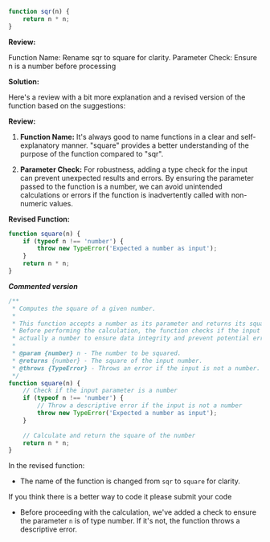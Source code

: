 ```javascript
function sqr(n) {
    return n * n;
}

```

**Review:**

Function Name: Rename sqr to square for clarity.
Parameter Check: Ensure n is a number before processing

**Solution:**

Here's a review with a bit more explanation and a revised version of the function based on the suggestions:

**Review:**

1. **Function Name:** It's always good to name functions in a clear and self-explanatory manner. "square" provides a better understanding of the purpose of the function compared to "sqr".

2. **Parameter Check:** For robustness, adding a type check for the input can prevent unexpected results and errors. By ensuring the parameter passed to the function is a number, we can avoid unintended calculations or errors if the function is inadvertently called with non-numeric values.

**Revised Function:**

```javascript
function square(n) {
    if (typeof n !== 'number') {
        throw new TypeError('Expected a number as input');
    }
    return n * n;
}
```


***Commented version***
```javascript
/**
 * Computes the square of a given number.
 * 
 * This function accepts a number as its parameter and returns its square.
 * Before performing the calculation, the function checks if the input is 
 * actually a number to ensure data integrity and prevent potential errors.
 * 
 * @param {number} n - The number to be squared.
 * @returns {number} - The square of the input number.
 * @throws {TypeError} - Throws an error if the input is not a number.
 */
function square(n) {
    // Check if the input parameter is a number
    if (typeof n !== 'number') {
        // Throw a descriptive error if the input is not a number
        throw new TypeError('Expected a number as input');
    }
    
    // Calculate and return the square of the number
    return n * n;
}

```


In the revised function:

- The name of the function is changed from `sqr` to `square` for clarity.

If you think there is a better way to code it please submit your code 
- Before proceeding with the calculation, we've added a check to ensure the parameter `n` is of type number. If it's not, the function throws a descriptive error.
